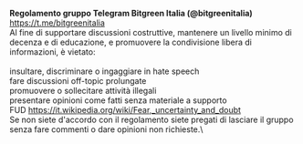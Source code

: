 **Regolamento gruppo Telegram Bitgreen Italia (@bitgreenitalia)** https://t.me/bitgreenitalia
<br/>
Al fine di supportare discussioni costruttive, mantenere un livello minimo di decenza e di educazione, e promuovere la condivisione libera di informazioni, è vietato:\
<br/>
insultare, discriminare o ingaggiare in hate speech\
fare discussioni off-topic prolungate\
promuovere o sollecitare attività illegali\
presentare opinioni come fatti senza materiale a supporto\
FUD https://it.wikipedia.org/wiki/Fear,_uncertainty_and_doubt <br/>
Se non siete d'accordo con il regolamento siete pregati di lasciare il gruppo senza fare commenti o dare opinioni non richieste.\
